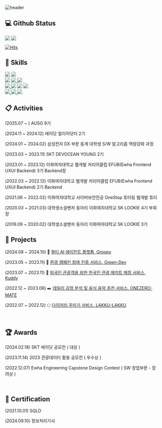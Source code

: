 <!--**june0216/june0216** is a ✨ _special_ ✨ repository because its README.md (this file) appears on your GitHub profile.-->

![header](https://capsule-render.vercel.app/api?type=waving&color=auto&color0=ffcb6b&height=180&section=header&text=JIYUN's%20Github%20Page&fontSize=50&fontColor=ffffff&fontAlignY=38&animation=twinkling)




## 💻 Github Status

<img align="center" src="https://github-readme-stats.vercel.app/api?username=june0216&show_icons=true&count_private=true&icon_color=778899&title_color=778899&text_color=778899&bg_color=fffacd" />

<img align="center" src="https://github-readme-stats.vercel.app/api/top-langs/?username=june0216&layout=compact&icon_color=778899&title_color=778899&text_color=778899&bg_color=fffacd" />

[![Hits](https://hits.seeyoufarm.com/api/count/incr/badge.svg?url=https%3A%2F%2Fgithub.com%2Fjune0216&count_bg=%23C0C0C0&title_bg=%23000000&icon=&icon_color=%23E7E7E7&title=hits&edge_flat=false)](https://hits.seeyoufarm.com)

## 🔨 Skills
<a href="YOUR_LINK_HERE" target="_blank"><img src="https://img.shields.io/badge/Java-007396?style=for-the-badge&logo=java&logoColor=white"></a>
<a href="YOUR_LINK_HERE" target="_blank"><img src="https://img.shields.io/badge/Python-3776AB?style=for-the-badge&logo=python&logoColor=white"></a>
<br>
<a href="클릭시 이동할 링크" target="_blank"><img src="https://img.shields.io/badge/Spring-6DB33F?style=for-the-badge&logo=Spring&logoColor=white"></a>
<a href="클릭시 이동할 링크" target="_blank"><img src="https://img.shields.io/badge/Spring Boot-6DB33F?style=for-the-badge&logo=Spring Boot&logoColor=white">
<a href="YOUR_LINK_HERE" target="_blank"><img src="https://img.shields.io/badge/FastAPI-009688?style=for-the-badge&logo=fastapi&logoColor=white"></a>
<br>
<a href="클릭시 이동할 링크" target="_blank"><img src="https://img.shields.io/badge/MySQL-4479A1?style=for-the-badge&logo=MySQL&logoColor=white">
<a href="YOUR_LINK_HERE" target="_blank"><img src="https://img.shields.io/badge/MongoDB-47A248?style=for-the-badge&logo=MongoDB&logoColor=white"></a>
<a href="YOUR_LINK_HERE" target="_blank"><img src="https://img.shields.io/badge/Redis-DC382D?style=for-the-badge&logo=redis&logoColor=white"></a>
<a href="YOUR_LINK_HERE" target="_blank"><img src="https://img.shields.io/badge/Apache_Kafka-231F20?style=for-the-badge&logo=apache-kafka&logoColor=white"></a>
<br>
<a href="클릭시 이동할 링크" target="_blank"><img src="https://img.shields.io/badge/Docker-2496ED?style=for-the-badge&logo=Docker&logoColor=white">
<a href="클릭시 이동할 링크" target="_blank"><img src="https://img.shields.io/badge/Amazon EC2-FF9900?style=for-the-badge&logo=Amazon EC2&logoColor=white">
<a href="YOUR_LINK_HERE" target="_blank"><img src="https://img.shields.io/badge/Google_Cloud-4285F4?style=for-the-badge&logo=google-cloud&logoColor=white"></a>




## 📋  Activities
(2025.07 ~        )     AUSG 9기

(2024.11 ~ 2024.12)     에이닷 얼리어닷터 2기

(2024.01 ~ 2024.02)     삼성전자 DX 부문 동계 대학생 S/W 알고리즘 역량강화 과정

(2023.03 ~ 2023.11)     SKT DEVOCEAN YOUNG 2기

(2023.01 ~ 2023.12)     이화여자대학교 웹개발 커리어클럽 EFUB(Ewha Frontend UXUI Backend) 3기 Backend장

(2022.03 ~ 2022.12)     이화여자대학교 웹개발 커리어클럽 EFUB(Ewha Frontend UXUI Backend) 2기 Backend

(2021.06 ~ 2022.02)     이화여자대학교 사이버보안전공 OneStop 튜터링 웹개발 튜티

(2020.03 ~ 2021.03)     대학생소셜벤처 동아리 이화여자대학교 SK LOOKIE 4기 부회장

(2019.09 ~ 2020.02)     대학생소셜벤처 동아리 이화여자대학교 SK LOOKIE 3기 




## 📌  Projects
(2024.08 ~ 2024.10)     🤖 [멀티 AI 에이전트 플랫폼, Groopy](https://github.com/jinsim/Groopy)

(2023.05 ~ 2023.11)     🌱 [환경 캠페인 참여 인증 서비스, Green-Dev](https://github.com/devocean-green-dev/GreenDev_BE)

(2023.07 ~ 2023.11)     🛫 [외국인 관광객을 위한 한국인 관광 메이트 매칭 서비스, Kuddy](https://github.com/KUDDY-2023/KUDDY-back)

(2022.12 ~ 2023.06)     ✒️ [데일리 감정 분석 및 음식 음악 추천 서비스, ONEZERO-MATE](https://github.com/june0216/ONEZEROMATE-BE)

(2022.07 ~ 2022.12)     🌕 [다이어리 꾸미기 서비스, LAKKU-LAKKU](https://github.com/EFUB-LakkuLakku/LakkuLakku-Back)



<br>

## 🏆  Awards

(2024.02.18)        SKT 에이닷 공모전 ( 대상 )

(2023.11.14)        2023 관광데이터 활용 공모전 ( 우수상 )

(2022.12.07)        Ewha Engineering Capstone Design Contest ( SW 창업부문 - 장려상 )


<br>

## 📖 Certification 

(2021.10.01)          SQLD

(2024.09.10)         정보처리기사


<br/>
